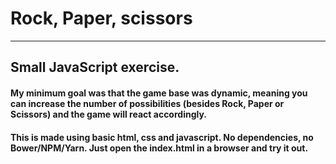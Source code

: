 # Rock, Paper, scissors
-----
## Small JavaScript exercise.

#### My minimum goal was that the game base was dynamic, meaning you can increase the number of possibilities (besides Rock, Paper or Scissors) and the game will react accordingly.

#### This is made using basic html, css and javascript. No dependencies, no Bower/NPM/Yarn. Just open the index.html in a browser and try it out.
